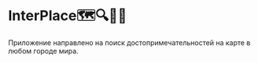 # InterPlace🗺🔍🗼🗽
Приложение направлено на поиск достопримечательностей на карте в любом городе мира.
